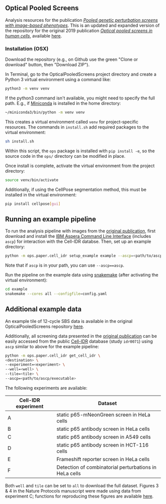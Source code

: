 ## Optical Pooled Screens

Analysis resources for the publication [*Pooled genetic perturbation screens with image-based phenotypes*](https://pubmed.ncbi.nlm.nih.gov/35022620/). This is an updated and expanded version of the repository for the original 2019 publication [*Optical pooled screens in human cells*](https://www.ncbi.nlm.nih.gov/pmc/articles/PMC6886477/), available [here](https://github.com/feldman4/OpticalPooledScreens_2019).

### Installation (OSX)

Download the repository (e.g., on Github use the green "Clone or download" button, then "Download ZIP").

In Terminal, go to the OpticalPooledScreens project directory and create a Python 3 virtual environment using a command like:

```bash
python3 -m venv venv
```

If the python3 command isn't available, you might need to specify the full path. E.g., if [Miniconda](https://conda.io/miniconda.html) is installed in the home directory:

```bash
~/miniconda3/bin/python -m venv venv
```

This creates a virtual environment called `venv` for project-specific resources. The commands in `install.sh` add required packages to the virtual environment:

```bash
sh install.sh
```

Within this script, the `ops` package is installed with `pip install -e`, so the source code in the `ops/` directory can be modified in place.

Once install is complete, activate the virtual environment from the project directory:

```bash
source venv/bin/activate
```

Additionally, if using the CellPose segmentation method, this must be installed in the virtual environment:
```bash
pip install cellpose[gui]
```

## Running an example pipeline

To run the analysis pipeline with images from the [original publication](https://doi.org/10.1016/j.cell.2019.09.016), first download and install the [IBM Aspera Command Line Interface](https://www.ibm.com/support/knowledgecenter/SS4F2E_3.9/navigation/cli_welcome.html) (includes `ascp`) for interaction with the Cell-IDR databse. Then, set up an example directory:

```bash
python -m ops.paper.cell_idr setup_example example --ascp=<path/to/ascp/executable>
```

Note that if `ascp` is in your path, you can use `--ascp==ascp`.

Run the pipeline on the example data using [snakemake](https://snakemake.readthedocs.io/en/stable/) (after activating the virtual environment):

```bash
cd example
snakemake --cores all --configfile=config.yaml
```

## Additional example data

An example tile of 12-cycle SBS data is available in the original OpticalPooledScreens repository [here](https://github.com/feldman4/OpticalPooledScreens_2019/tree/master/example_data).

Additionally, all screening data presented in the [original publication](https://doi.org/10.1016/j.cell.2019.09.016) can be easily accessed from the public [Cell-IDR](https://idr.openmicroscopy.org/cell/) database (study `idr0071`) using `ascp` similar to above for the example pipeline:

```bash
python -m ops.paper.cell_idr get_cell_idr \
<destination> \
--experiment=<experiment> \
--well=<well> \
--tile=<tile> \
--ascp=<path/to/ascp/executable>
```
The following experiments are available:

| Cell-IDR experiment | Dataset |
|---------------------|---------|
| A | static p65-mNeonGreen screen in HeLa cells |
| B | static p65 antibody screen in HeLa cells |
| C | static p65 antibody screen in A549 cells |
| D | static p65 antibody screen in HCT-116 cells |
| E | Frameshift reporter screen in HeLa cells |
| F | Detection of combinatorial perturbations in HeLa cells |

Both `well` and `tile` can be set to `all` to download the full dataset. Figures 3 & 4 in the Nature Protocols manuscript were made using data from experiment C; functions for reproducing these figures are available [here](https://github.com/feldman4/NatureProtocols/tree/master/ops/paper).
